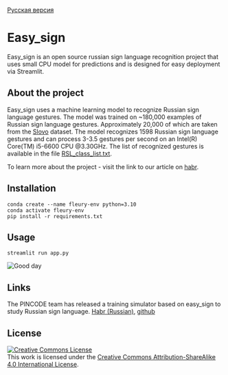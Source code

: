 [Русская версия](README.md)
# Easy_sign

Easy_sign is an open source russian sign language recognition project that uses small CPU model for predictions and is designed for easy deployment via Streamlit.

## About the project
Easy_sign uses a machine learning model to recognize Russian sign language gestures. 
The model was trained on ~180,000 examples of Russian sign language gestures. Approximately 20,000 of which are taken from the [Slovo](https://github.com/hukenovs/slovo) dataset.
The model recognizes 1598 Russian sign language gestures and can process 3-3.5 gestures per second on an Intel(R) Core(TM) i5-6600 CPU @3.30GHz. The list of recognized gestures is available in the file [RSL_class_list.txt](RSL_class_list.txt). 

To learn more about the project - visit the link to our article on [habr](https://habr.com/ru/companies/sberbank/articles/775688/).

## Installation
```
conda create --name fleury-env python=3.10
conda activate fleury-env
pip install -r requirements.txt
```

## Usage
```
streamlit run app.py
```
![Good day](https://media.giphy.com/media/v1.Y2lkPTc5MGI3NjExY3lsZXJvd296NW9qYzhlcThkbnFvOXg3ZG9qaXhkamg1aHJ0OWVpOCZlcD12MV9pbnRlcm5hbF9naWZfYnlfaWQmY3Q9Zw/WyoGGzp74qzWdtPiik/giphy.gif)


## Links
The PINCODE team has released a training simulator based on easy_sign to study Russian sign language. [Habr (Russian)](https://habr.com/ru/articles/777700/), [github](https://github.com/PINCODE-project/RSL-Recognition-API-exe)


 ## License
<a rel="license" href="http://creativecommons.org/licenses/by-sa/4.0/"><img alt="Creative Commons License" style="border-width:0" src="https://i.creativecommons.org/l/by-sa/4.0/88x31.png" /></a><br />This work is licensed under the <a rel="license" href="http://creativecommons.org/licenses/by-sa/4.0/">Creative Commons Attribution-ShareAlike 4.0 International License</a>.
